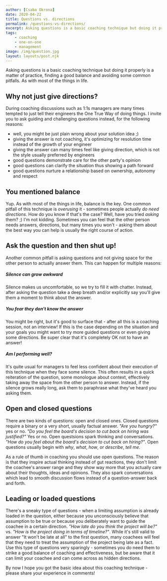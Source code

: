 ```yaml
---
author: [Csaba Okrona]
date: 2020-04-22
title: Questions vs. directions
permalink: /questions-vs-directions/
excerpt: Asking questions is a basic coaching technique but doing it properly is a matter of practice, finding a good balance and avoiding some common pitfalls. As with most of the things in life.
tags:
    - coaching
    - one-on-one
    - management
image: /img/question.jpg
layout: layouts/post.njk
---
```


Asking questions is a basic coaching technique but doing it properly is a matter of practice, finding a good balance and avoiding some common pitfalls. As with most of the things in life.

## Why not just give directions?

During coaching discussions such as 1:1s managers are many times tempted to just tell their engineers the One True Way of doing things. I invite you to ask guiding and challenging questions instead, for the following reasons:

-   well, you might be just plain wrong about your solution idea ;)
-   giving the answer is not coaching, it's optimizing for resolution time instead of the growth of your engineer
-   giving the answer can many times feel like giving direction, which is not the style usually preferred by engineers
-   good questions demonstrate care for the other party's opinion
-   good questions can clarify the situation thus showing a path forward
-   good questions nurture a relationship based on ownership, autonomy and respect

## You mentioned balance

Yup. As with most of the things in life, balance is the key. One common pitfall of this technique is _overusing_ it - sometimes people actually _do need directions_. How do you know if that's the case? Well, have you tried _asking_ them? ;) I'm not kidding. Sometimes you can feel that the other person needs answers, directions, but many times you won't - asking them about the best way you can help is usually the right course of action.

## Ask the question and then shut up!

Another common pitfall is asking questions and not giving space for the other person to actually answer them. This can happen for multiple reasons:

##### Silence can grow awkward

Silence makes us uncomfortable, so we try to fill it with chatter. Instead, after asking the question take a deep breath and/or explicitly say you'll give them a moment to think about the answer.

##### You fear they don't know the answer

You might be right, but it's good to surface that - after all this is a coaching session, not an interview! If this is the case depending on the situation and your goals you might want to try more guided questions or even giving some directions. Be super clear that it's completely OK not to have an answer!

##### Am I performing well?

It's quite usual for managers to feel less confident about their execution of this technique when they face some silence. This often results in a quick reiteration of the question, some monologue about context, effectively taking away the space from the other person to answer. Instead, if the silence grows really long, ask them to paraphrase what they've heard you asking them.

## Open and closed questions

There are two kinds of questions: open and closed ones. Closed questions require a binary or a very short, usually factual answer. _"Are you hungry?"_ yes or no. _"Do you feel the board's decision to cut back on hiring was justified?"_ Yes or no. Open questsions spark thinking and conversations. _"How do you feel about the board's decision to cut back on hiring?"_. Open questions usually begin with _why_, _what_, _how_, or _describe_, _tell me_.

As a rule of thumb in coaching you should use open questions. The reason is that they inspire actual thinking instead of gut reactions, they don't limit the coachee's answer range and they show way more that you actually care about their thoughts, ideas and opinions. They also spark conversations which lead to smooth discussion flows instead of a question-answer back and forth.

## Leading or loaded questions

There's a sneaky type of questions - when a limiting assumption is already loaded in the question, either because you unconsciously believe that assumption to be true or because you deliberately want to guide the coachee in a certain direction. _"How late do you think the project will be?"_ vs. _"How is the project doing in terms of timeline?"_. While it's still valid to answer "It won't be late at all" to the first question, many coachees will feel that they need to treat the assumption of the project being late as a fact. Use this type of questions very sparingly - sometimes you do need them to strike a good balance of coaching and effectiveness, but be aware that it can limit your coachee and can come across as hidden directions.

By now I hope you got the basic idea about this coaching technique - please share your experience in comments!
